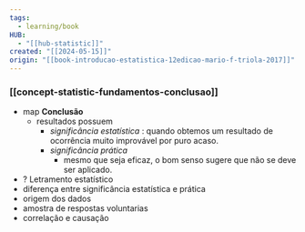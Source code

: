 ```yaml
---
tags:
  - learning/book
HUB:
  - "[[hub-statistic]]"
created: "[[2024-05-15]]"
origin: "[[book-introducao-estatistica-12edicao-mario-f-triola-2017]]"
---
```

### [[concept-statistic-fundamentos-conclusao]]


- map **Conclusão**
	- resultados possuem 
		- *significância estatística* : quando obtemos um resultado de ocorrência muito improvável por puro acaso.
		- *significância prática*
			- mesmo que seja eficaz, o bom senso sugere que não se deve ser aplicado.
- ? Letramento estatístico
- diferença entre significância estatística e prática
- origem dos dados
- amostra de respostas voluntarias
- correlação e causação

